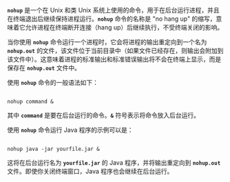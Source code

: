 **`nohup`** 是一个在 Unix 和类 Unix 系统上使用的命令，用于在后台运行进程，并且在终端退出后继续保持进程运行。**`nohup`** 命令的名称是 "no hang up" 的缩写，意味着它允许进程在终端断开连接（hang up）后继续执行，不受终端关闭的影响。

当你使用 **`nohup`** 命令运行一个进程时，它会将进程的输出重定向到一个名为 **`nohup.out`** 的文件，该文件位于当前目录中（如果文件已经存在，则输出会附加到该文件中）。这意味着进程的标准输出和标准错误输出将不会在终端上显示，而是保存在 **`nohup.out`** 文件中。

使用 **`nohup`** 命令的一般语法如下：

```

nohup command &
```

其中 **`command`** 是要在后台运行的命令。**`&`** 符号表示将命令放入后台运行。

使用 **`nohup`** 命令运行 Java 程序的示例可以是：

```

nohup java -jar yourfile.jar &
```

这将在后台运行名为 **`yourfile.jar`** 的 Java 程序，并将输出重定向到 **`nohup.out`** 文件。即使你关闭终端窗口，Java 程序也会继续在后台运行。
